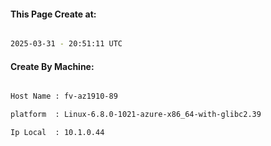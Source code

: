 
   
#### This Page Create at:

```bash

2025-03-31 - 20:51:11 UTC

```

#### Create By Machine:

```bash

Host Name : fv-az1910-89

platform  : Linux-6.8.0-1021-azure-x86_64-with-glibc2.39

Ip Local  : 10.1.0.44

```

